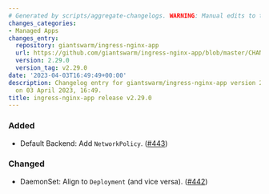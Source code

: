 ```yaml
---
# Generated by scripts/aggregate-changelogs. WARNING: Manual edits to this files will be overwritten.
changes_categories:
- Managed Apps
changes_entry:
  repository: giantswarm/ingress-nginx-app
  url: https://github.com/giantswarm/ingress-nginx-app/blob/master/CHANGELOG.md#2290---2023-04-03
  version: 2.29.0
  version_tag: v2.29.0
date: '2023-04-03T16:49:49+00:00'
description: Changelog entry for giantswarm/ingress-nginx-app version 2.29.0, published
  on 03 April 2023, 16:49.
title: ingress-nginx-app release v2.29.0
---
```


### Added
- Default Backend: Add `NetworkPolicy`. ([#443](https://github.com/giantswarm/ingress-nginx-app/pull/443))
### Changed
- DaemonSet: Align to `Deployment` (and vice versa). ([#442](https://github.com/giantswarm/ingress-nginx-app/pull/442))
